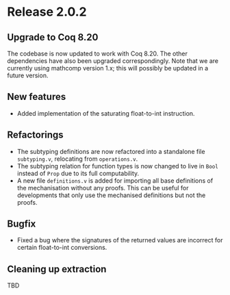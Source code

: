 # Release 2.0.2

## Upgrade to Coq 8.20
The codebase is now updated to work with Coq 8.20. The other dependencies have also been upgraded correspondingly. Note that we are currently using mathcomp version 1.x; this will possibly be updated in a future version.

## New features
- Added implementation of the saturating float-to-int instruction.

## Refactorings
- The subtyping definitions are now refactored into a standalone file `subtyping.v`, relocating from `operations.v`.
- The subtyping relation for function types is now changed to live in `Bool` instead of `Prop` due to its full computability.
- A new file `definitions.v` is added for importing all base definitions of the mechanisation without any proofs. This can be useful for
developments that only use the mechanised definitions but not the proofs.

## Bugfix
- Fixed a bug where the signatures of the returned values are incorrect for certain float-to-int conversions.

## Cleaning up extraction
TBD